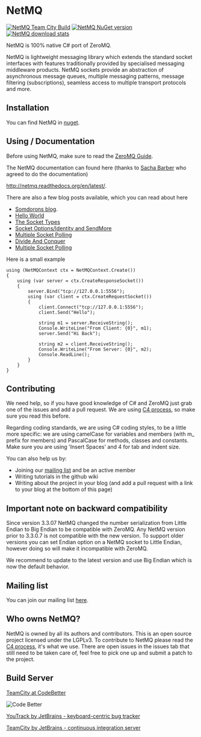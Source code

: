 NetMQ
=====

[![NetMQ Team City Build](https://img.shields.io/teamcity/codebetter/bt1046.svg)](http://teamcity.codebetter.com/project.html?projectId=NetMQ) [![NetMQ NuGet version](https://img.shields.io/nuget/v/NetMQ.svg)](https://www.nuget.org/packages/NetMQ/) [![NetMQ download stats](https://img.shields.io/nuget/dt/NetMQ.svg)](https://www.nuget.org/packages/NetMQ/)

NetMQ is 100% native C# port of ZeroMQ.

NetMQ is lightweight messaging library which extends the
standard socket interfaces with features traditionally provided by
specialised messaging middleware products. NetMQ sockets provide an
abstraction of asynchronous message queues, multiple messaging patterns,
message filtering (subscriptions), seamless access to multiple transport
protocols and more.

## Installation

You can find NetMQ in [nuget](https://nuget.org/packages/NetMQ/).

## Using / Documentation

Before using NetMQ, make sure to read the [ZeroMQ Guide](http://zguide.zeromq.org/page:all). 

The NetMQ documentation can found here (thanks to [Sacha Barber](http://www.codeproject.com/Members/Sacha-Barber) who agreed to do the documentation) 

http://netmq.readthedocs.org/en/latest/.


There are also a few blog posts available, which you can read about here

+ [Somdorons blog](http://somdoron.com/category/netmq/).
+ [Hello World](http://sachabarbs.wordpress.com/2014/08/19/zeromq-1-introduction/)
+ [The Socket Types](http://sachabarbs.wordpress.com/2014/08/21/zeromq-2-the-socket-types-2/)
+ [Socket Options/Identity and SendMore](http://sachabarbs.wordpress.com/2014/08/26/zeromq-3-socket-optionsidentity-and-sendmore/)
+ [Multiple Socket Polling](http://sachabarbs.wordpress.com/2014/08/27/zeromq-4-multiple-sockets-polling/)
+ [Divide And Conquer](http://sachabarbs.wordpress.com/2014/09/01/zeromq-6-divide-and-conquer/)
+ [Multiple Socket Polling](http://sachabarbs.wordpress.com/2014/08/27/zeromq-4-multiple-sockets-polling/)


Here is a small example

	using (NetMQContext ctx = NetMQContext.Create())
	{
		using (var server = ctx.CreateResponseSocket())
		{
			server.Bind("tcp://127.0.0.1:5556");
			using (var client = ctx.CreateRequestSocket())
			{
				client.Connect("tcp://127.0.0.1:5556");
				client.Send("Hello"); 

				string m1 = server.ReceiveString();
 				Console.WriteLine("From Client: {0}", m1);
 				server.Send("Hi Back");

				string m2 = client.ReceiveString();
				Console.WriteLine("From Server: {0}", m2);
				Console.ReadLine();
			}
		}
	}

## Contributing

We need help, so if you have good knowledge of C# and ZeroMQ just grab one of the issues and add a pull request.
We are using [C4 process](http://rfc.zeromq.org/spec:16), so make sure you read this before.

Regarding coding standards, we are using C# coding styles, to be a little more specific: we are using camelCase for variables and members (with m_ prefix for members) and PascalCase for methods, classes and constants. Make sure you are using 'Insert Spaces' and 4 for tab and indent size.

You can also help us by:

* Joining our [mailing list](https://groups.google.com/d/forum/netmq-dev?hl=en) and be an active member
* Writing tutorials in the github wiki
* Writing about the project in your blog (and add a pull request with a link to your blog at the bottom of this page)

## Important note on backward compatibility 

Since version 3.3.07 NetMQ changed the number serialization from Little Endian to Big Endian to be compatible with ZeroMQ.
Any NetMQ version prior to 3.3.0.7 is not compatible with the new version. To support older versions you can set Endian option on a NetMQ socket to Little Endian,
however doing so will make it incompatible with ZeroMQ.

We recommend to update to the latest version and use Big Endian which is now the default behavior.

## Mailing list

You can join our mailing list [here](https://groups.google.com/d/forum/netmq-dev?hl=en). 

## Who owns NetMQ?

NetMQ is owned by all its authors and contributors. 
This is an open source project licensed under the LGPLv3. 
To contribute to NetMQ please read the [C4 process](http://rfc.zeromq.org/spec:16), it's what we use.
There are open issues in the issues tab that still need to be taken care of, feel free to pick one up and submit a patch to the project.

## Build Server

[TeamCity at CodeBetter](http://teamcity.codebetter.com/project.html?projectId=project372&tab=projectOverview)

![Code Better](http://www.jetbrains.com/img/banners/Codebetter300x250.png)

[YouTrack by JetBrains - keyboard-centric bug tracker](http://www.jetbrains.com/youtrack)

[TeamCity by JetBrains - continuous integration server](http://www.jetbrains.com/teamcity)

